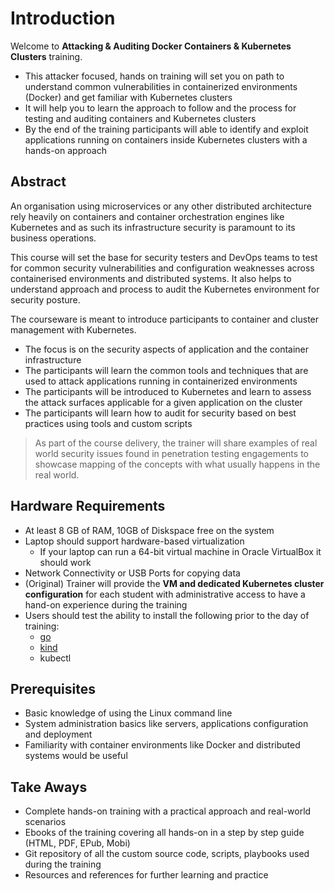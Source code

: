 # Introduction

Welcome to **Attacking & Auditing Docker Containers & Kubernetes Clusters** training.

* This attacker focused, hands on training will set you on path to understand common vulnerabilities in containerized environments (Docker) and get familiar with Kubernetes clusters
* It will help you to learn the approach to follow and the process for testing and auditing containers and Kubernetes clusters
* By the end of the training participants will able to identify and exploit applications running on containers inside Kubernetes clusters with a hands-on approach

## Abstract

An organisation using microservices or any other distributed architecture rely heavily on containers and container orchestration engines like Kubernetes and as such its infrastructure security is paramount to its business operations.

This course will set the base for security testers and DevOps teams to test for common security vulnerabilities and configuration weaknesses across containerised environments and distributed systems. It also helps to understand approach and process to audit the Kubernetes environment for security posture.

The courseware is meant to introduce participants to container and cluster management with Kubernetes.

* The focus is on the security aspects of application and the container infrastructure
* The participants will learn the common tools and techniques that are used to attack applications running in containerized environments
* The participants will be introduced to Kubernetes and learn to assess the attack surfaces applicable for a given application on the cluster
* The participants will learn how to audit for security based on best practices using tools and custom scripts

> As part of the course delivery, the trainer will share examples of real world security issues found in penetration testing engagements to showcase mapping of the concepts with what usually happens in the real world.

## Hardware Requirements

* At least 8 GB of RAM, 10GB of Diskspace free on the system
* Laptop should support hardware-based virtualization
  * If your laptop can run a 64-bit virtual machine in Oracle VirtualBox it should work
* Network Connectivity or USB Ports for copying data
* (Original) Trainer will provide the **VM and dedicated Kubernetes cluster configuration** for each student with administrative access to have a hand-on experience during the training
* Users should test the ability to install the following prior to the day of training:
   * [go](https://golang.org/doc/install)
   * [kind](https://kind.sigs.k8s.io/docs/user/quick-start/)
   * kubectl

## Prerequisites

* Basic knowledge of using the Linux command line
* System administration basics like servers, applications configuration and deployment
* Familiarity with container environments like Docker and distributed systems would be useful

## Take Aways

* Complete hands-on training with a practical approach and real-world scenarios
* Ebooks of the training covering all hands-on in a step by step guide (HTML, PDF, EPub, Mobi)
* Git repository of all the custom source code, scripts, playbooks used during the training
* Resources and references for further learning and practice

